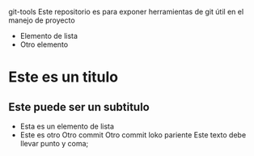 git-tools
Este repositorio es para exponer herramientas de git útil en el manejo de proyecto

- Elemento de lista
- Otro elemento

# Este es un titulo
## Este puede ser un subtitulo
- Esta es un elemento de lista
- Este es otro
Otro commit
Otro commit loko pariente
Este texto debe llevar punto y coma;

